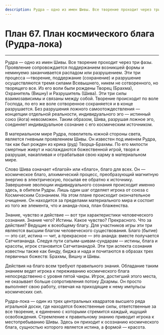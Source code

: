 ```yaml
---
description: Рудра — одно из имен Шивы. Все творение проходит через три фазы. Проявление сопровождается поддержанием возникшей формы и неминуемо заканчивается распадом или разрушением.
---
```

# План 67. План космического блага (Рудра-лока)


---
Рудра — одно из имен Шивы. Все творение проходит через три фазы. Проявление сопровождается поддержанием возникшей формы и неминуемо заканчивается распадом или разрушением. Эти три процесса —творение, поддержание (сохранение) и разрушение осуществляются тремя силами Всевышнего, никем не сотворенного, но творящего все. Из его воли были рождены Творец (Брахма), Охранитель (Вишну) и Разрушитель (Шива). Эти три силы взаимозависимы и связаны между собой. Творение происходит по воле Господа, по его же воле сотворенное сохраняется и в конце разрушается. Без разрушения ложного самоотождествления — концепции отдельной реальности, индивидуального эго — истинный союз (йога) невозможен. Таким образом, Шива, разрушая ложное эго, соединяет индивидуальное сознание с его космическим источником. 

В материальном мире Рудра, повелитель южной стороны света, является гневным проявлением Шивы. Он известен под именем Рудра, так как был рожден из крика (руд) Творца-Брахмы. По его милости смертные живут и наслаждаются божественной игрой, творя и разрушая, накапливая и отрабатывая свою карму в материальном мире. 

Слово Шива означает «благой» или «благо», благо для всех. Он — космическое благо, алхимический процесс, преобразующий магнитную энергию в электрическую, посылая ее обратно к источнику. Завершение эволюции индивидуального сознания происходит именно здесь, в обители Рудры. Лишь один шаг отделяет игрока от союза с Космическим Сознанием. На этом плане происходит окончательное очищение. Он находится за пределами материального мира и состоит из того же элемента, что и ананда-лока, план блаженства. 

Знание, чувство и действие — вот три характеристики человеческого сознания. Знание чего? Истины. Какое чувство? Прекрасного. Что за действия? Ведущие к всеобщему благу. Для участников игры эти три являются высшим благом человеческого существования. Благо (бытие) — это сат, истина — чит, а прекрасное — это ананда: вместе получается Сатчитананда. Следуя пути сатьям-шивам-сундарам — истины, блага и красоты, игрок становится Сатчитанандой. Эти три аспекта сознания известны также как бинду, биджа и нада и почитаются в образах трех первичных божеств: Брахмы, Вишну и Шивы. 

Действия на благо всем требуют правильного знания. Обладание таким знанием ведет игрока к переживанию космического блага непосредственно с уровня пятой чакры. Игрок, достигший этого места, не оказывает больше сопротивления потоку Дхармы. Он просто выполняет свою работу, отвечая на приходящие к нему импульсы космических сил. 

Рудра-лока — один из трех центральных квадратов высшего ряда игральной доски, где находятся божественные силы, ответственные за все творение, к единению с которыми стремится каждый, ищущий освобождения. Стремление к правильному знанию приводит игрока к местопребыванию Шивы. Здесь он приходит к осознанию космического блага, сущностью которого является истина, а формой — красота.
